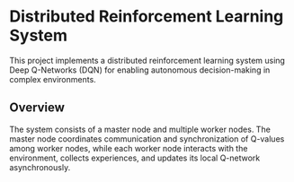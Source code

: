 # Distributed Reinforcement Learning System

This project implements a distributed reinforcement learning system using Deep Q-Networks (DQN) for enabling autonomous decision-making in complex environments.

## Overview

The system consists of a master node and multiple worker nodes. The master node coordinates communication and synchronization of Q-values among worker nodes, while each worker node interacts with the environment, collects experiences, and updates its local Q-network asynchronously.
